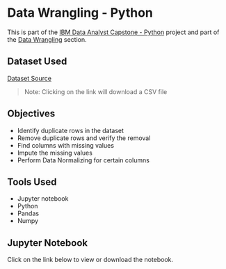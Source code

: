 # Data Wrangling - Python

<p>This is part of the <a href = 'https://github.com/FaiLuReH3Ro/IBM-DataAnalyst-Capstone'>IBM Data Analyst Capstone - Python</a> project and part of the <a href = 'https://github.com/FaiLuReH3Ro/IBM-DA-Capstone-Py?tab=readme-ov-file#data-wrangling'>Data Wrangling</a> section.</p>

## Dataset Used

[Dataset Source](https://cf-courses-data.s3.us.cloud-object-storage.appdomain.cloud/VYPrOu0Vs3I0hKLLjiPGrA/survey-data-with-duplicate.csv) 

> Note: Clicking on the link will download a CSV file

## Objectives

* Identify duplicate rows in the dataset
* Remove duplicate rows and verify the removal
* Find columns with missing values
* Impute the missing values
* Perform Data Normalizing for certain columns


## Tools Used

* Jupyter notebook
* Python
* Pandas
* Numpy

## Jupyter Notebook

Click on the link below to view or download the notebook.



